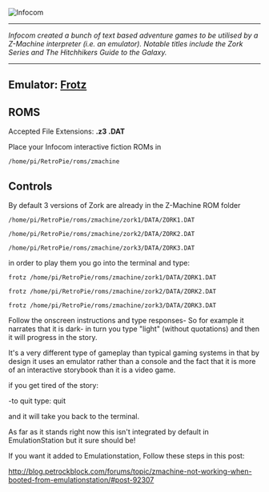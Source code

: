 ![Infocom](http://terpconnect.umd.edu/~molivier/infocom.jpg)
***
_Infocom created a bunch of text based adventure games to be utilised by a Z-Machine interpreter (i.e. an emulator). Notable titles include the Zork Series and The Hitchhikers Guide to the Galaxy._

***
## Emulator: [Frotz](http://frotz.sourceforge.net/)

## ROMS
Accepted File Extensions: **.z3 .DAT**

Place your Infocom interactive fiction ROMs in 
```
/home/pi/RetroPie/roms/zmachine
```

## Controls

By default 3 versions of Zork are already in the Z-Machine ROM folder

```
/home/pi/RetroPie/roms/zmachine/zork1/DATA/ZORK1.DAT

/home/pi/RetroPie/roms/zmachine/zork2/DATA/ZORK2.DAT

/home/pi/RetroPie/roms/zmachine/zork3/DATA/ZORK3.DAT
```
in order to play them you go into the terminal and type:
```
frotz /home/pi/RetroPie/roms/zmachine/zork1/DATA/ZORK1.DAT

frotz /home/pi/RetroPie/roms/zmachine/zork2/DATA/ZORK2.DAT

frotz /home/pi/RetroPie/roms/zmachine/zork3/DATA/ZORK3.DAT
```
Follow the onscreen instructions and type responses- So for example it narrates that it is dark- in turn you type "light" (without quotations) and then it will progress in the story. 

It's a very different type of gameplay than typical gaming systems in that by design it uses an emulator rather than a console and the fact that it is more of an interactive storybook than it is a video game.

if you get tired of the story:

-to quit type: quit

and it will take you back to the terminal. 

As far as it stands right now this isn't integrated by default in EmulationStation but it sure should be!

If you want it added to Emulationstation, Follow these steps in this post:

http://blog.petrockblock.com/forums/topic/zmachine-not-working-when-booted-from-emulationstation/#post-92307
